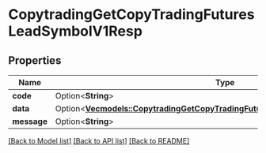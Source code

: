 # CopytradingGetCopyTradingFuturesLeadSymbolV1Resp

## Properties

Name | Type | Description | Notes
------------ | ------------- | ------------- | -------------
**code** | Option<**String**> |  | [optional]
**data** | Option<[**Vec<models::CopytradingGetCopyTradingFuturesLeadSymbolV1RespDataInner>**](CopytradingGetCopyTradingFuturesLeadSymbolV1Resp_data_inner.md)> |  | [optional]
**message** | Option<**String**> |  | [optional]

[[Back to Model list]](../README.md#documentation-for-models) [[Back to API list]](../README.md#documentation-for-api-endpoints) [[Back to README]](../README.md)


